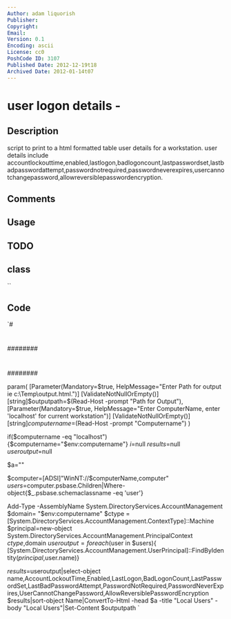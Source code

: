```yaml
---
Author: adam liquorish
Publisher: 
Copyright: 
Email: 
Version: 0.1
Encoding: ascii
License: cc0
PoshCode ID: 3107
Published Date: 2012-12-19t18
Archived Date: 2012-01-14t07
---
```


# user logon details - 

## Description

script to print to a html formatted table user details for a workstation.  user details include accountlockouttime,enabled,lastlogon,badlogoncount,lastpasswordset,lastbadpasswordattempt,passwordnotrequired,passwordneverexpires,usercannotchangepassword,allowreversiblepasswordencryption.

## Comments



## Usage



## TODO



## class

``

## Code

`#
 #
 ########
 #
 ########
 
 param(
 [Parameter(Mandatory=$true,
 	HelpMessage="Enter Path for output ie c:\Temp\output.html.")]
 	[ValidateNotNullOrEmpty()]
 	[string]$outputpath=$(Read-Host -prompt "Path for Output"),
 [Parameter(Mandatory=$true,
 	HelpMessage="Enter ComputerName, enter 'localhost' for current workstation")]
 	[ValidateNotNullOrEmpty()]
 	[string]$computername=$(Read-Host -prompt "Computername")
 )
 
 if($computername -eq "localhost"){$computername="$env:computername"}
 $i=$null
 $results=$null
 $useroutput=$null
 
 $a="<style>"
 $a=$a +"TABLE{border-width: 1px;border-style: solid;border-color: black;border-collapse: collapse;}"
 $a=$a +"TH{border-width: 1px;padding: 0px;border-style: solid;border-color: black;background-color: thistle}"
 $a=$a + "TD{border-width: 1px;padding: 0px;border-style: solid;border-color: black;}"
 $a=$a + "</style>"
 
 $computer=[ADSI]"WinNT://$computerName,computer"
 $users=$computer.psbase.Children|Where-object{$_.psbase.schemaclassname -eq 'user'}
 
 Add-Type -AssemblyName System.DirectoryServices.AccountManagement
 $domain= "$env:computername"
 $ctype = [System.DirectoryServices.AccountManagement.ContextType]::Machine
 $principal=new-object System.DirectoryServices.AccountManagement.PrincipalContext $ctype,$domain
 $useroutput=foreach($user in $users){
 	[System.DirectoryServices.AccountManagement.UserPrincipal]::FindByIdentity($principal,$user.name)}
 	
 $results=$useroutput|select-object name,AccountLockoutTime,Enabled,LastLogon,BadLogonCount,LastPasswordSet,LastBadPasswordAttempt,PasswordNotRequired,PasswordNeverExpires,UserCannotChangePassword,AllowReversiblePasswordEncryption
 $results|sort-object Name|ConvertTo-Html -head $a -title "Local Users" -body "Local Users"|Set-Content $outputpath
`

